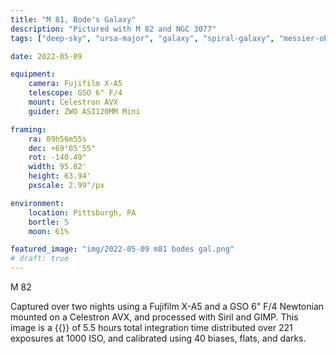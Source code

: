 ```yaml
---
title: "M 81, Bode's Galaxy"
description: "Pictured with M 82 and NGC 3077"
tags: ["deep-sky", "ursa-major", "galaxy", "spiral-galaxy", "messier-object"]

date: 2022-05-09

equipment:
    camera: Fujifilm X-A5
    telescope: GSO 6" F/4
    mount: Celestron AVX
    guider: ZWO ASI120MM Mini

framing:
    ra: 09h56m55s
    dec: +69°05'55"
    rot: -140.49°
    width: 95.82'
    height: 63.94'
    pxscale: 2.99"/px

environment:
    location: Pittsburgh, PA
    bortle: 5
    moon: 61%

featured_image: "img/2022-05-09 m81 bodes gal.png"
# draft: true
---
```


M 82

Captured over two nights using a Fujifilm X-A5 and a GSO 6" F/4 Newtonian mounted on a Celestron AVX, and processed with Siril and GIMP. This image is a {{<def stack />}} of 5.5 hours total integration time distributed over 221 exposures at 1000 ISO, and calibrated using 40 biases, flats, and darks.